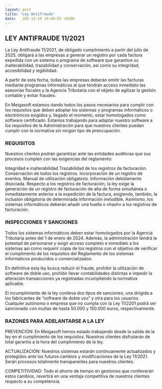 ```yaml
---
layout: post
title: "Ley Antifraude"
date:   202-12-29 19:49:55 +0100
---
```


## LEY ANTIFRAUDE 11/2021

La Ley Antifraude 11/2021, de obligado cumplimiento a partir del julio de 2025, obligará a las empresas a generar un registro por cada factura expedida con un sistema o programa de software que garantice su inalterabilidad, trazabilidad y conservación, así como su integridad, accesibilidad y legibilidad.

A partir de esta fecha, todas las empresas deberán emitir las facturas mediante programas informáticos al que tendrán acceso inmediato las asesorías fiscales y la Agencia Tributaria con el objeto de agilizar la gestión contable y evitar fraudes.

En Meigasoft estamos dando todos los pasos necesarios para cumplir con los requisitos que deben adoptar los sistemas y programas informáticos o electrónicos exigidos y, llegado el momento, estar homologados como software certificado. Estamos trabajando para adaptar nuestro software a los requisitos de la Administración para que nuestros clientes puedan cumplir con la normativa sin ningún tipo de preocupación.

### REQUISITOS
Nuestros clientes podrán garantizar ante las entidades auditoras que sus procesos cumplen con las exigencias del reglamento:

Integridad e inalterabilidad
Trazabilidad de los registros de facturación.
Conservación de todos los registros.
Incorporación de un registro de eventos.
Manual de utilización obligatorio.
Información debidamente disociada.
Respecto a los registros de facturación, la ley exige la generación de un registro de facturación de alta de forma simultánea o inmediatamente anterior a la expedición de la factura, exigiendo, también, la inclusión obligatoria de determinada información ineludible. Asimismo, los sistemas informáticos deberán añadir una huella o «hash» a los registros de facturación.

### INSPECCIONES Y SANCIONES
Todos los sistemas informáticos deben estar homologados por la Agencia Tributaria antes del 1 de enero de 2024. Además, la administración tendrá la potestad de personarse y exigir acceso completo e inmediato a los sistemas así como requerir copia de los registros con el objetivo de verificar el cumplimento de los requisitos del Reglamento de los sistemas informáticos producidos o comercializados.

En definitiva esta ley busca reducir el fraude, prohibir la utilización de software de doble uso, prohibir llevar contabilidades distintas e impedir la alteración transacciones ya registradas incumpliendo la normativa aplicable.

El incumplimiento de la ley conlleva dos tipos de sanciones, una dirigida a los fabricantes de “software de doble uso” y otra para los usuarios. Cualquier autónomo o empresa que no cumpla con la Ley 11/2201 podrá ser sancionado con multas de hasta 50.000 y 150.000 euros, respectivamente.

### RAZONES PARA ADELANTARSE A LA LEY

PREVENCIÓN:
En Meigasoft hemos estado trabajando desde la salida de la ley en el cumplimiento de los requisitos. Nuestros clientes disfrutarán de total garantía a la hora del cumplimiento de la ley.

ACTUALIZACIÓN:
Nuestros sistemas estarán continuamente actualizados y protegidos ante los futuros cambios y modificaciones de la Ley 11/2021. Serán procesos totalmente transparentes para nuestros clientes.

COMPETITIVIDAD:
Todo el ahorro de tiempo en gestiones que conllevarán estos cambios, revertirá en una ventaja competitiva de nuestros clientes respecto a su competencia.



